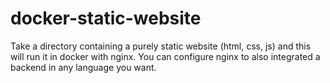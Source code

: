 # docker-static-website
Take a directory containing a purely static website (html, css, js) and this will run it in docker with nginx. You can configure nginx to also integrated a backend in any language you want.
